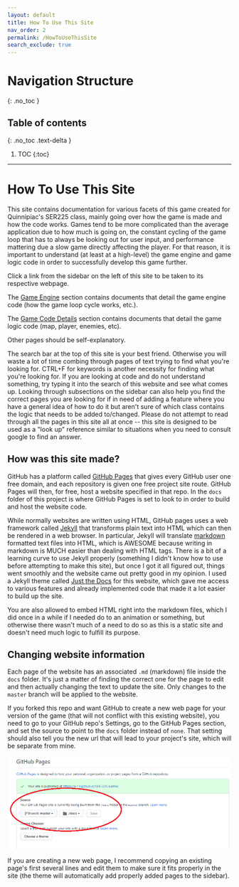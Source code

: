 ```yaml
---
layout: default
title: How To Use This Site
nav_order: 2
permalink: /HowToUseThisSite
search_exclude: true
---
```


# Navigation Structure
{: .no_toc }

## Table of contents
{: .no_toc .text-delta }

1. TOC
{:toc}

---

# How To Use This Site

This site contains documentation for various facets of this game created for Quinnipiac's SER225 class, mainly going over
how the game is made and how the code works. Games tend to be more complicated than the average application due to how much is going on,
the constant cycling of the game loop that has to always be looking out for user input, and performance mattering due a slow
game directly affecting the player. For that reason, it is important to understand (at least at a high-level) the game engine and game logic
code in order to successfully develop this game further.

Click a link from the sidebar on the left of this site to be taken to its respective webpage.

The [Game Engine](../GameEngine/game-engine.md) section contains documents that detail the game engine code (how the game loop cycle works, etc.).

The [Game Code Details](../GameCodeDetails/game-code-details.md) section contains documents that detail the game logic code (map, player, enemies, etc).

Other pages should be self-explanatory.

The search bar at the top of this site is your best friend. Otherwise you will waste a lot of time combing through pages of text
trying to find what you're looking for. CTRL+F for keywords is another necessity for finding what you're looking for. If you are looking
at code and do not understand something, try typing it into the search of this website and see what comes up. Looking through subsections on the sidebar
can also help you find the correct pages you are looking for if in need of adding a feature where you have a general idea of how to do it but
aren't sure of which class contains the logic that needs to be added to/changed. Please do not attempt to read through all the pages
in this site all at once -- this site is designed to be used as a "look up" reference similar to situations when you need to consult google to find an answer.

## How was this site made?

GitHub has a platform called [GitHub Pages](https://pages.github.com/) that gives every GitHub user one free domain,
and each repository is given one free project site route. GitHub Pages will then, for free, host a website specified in that repo.
In the `docs` folder of this project is where GitHub Pages is set to look to in order to build and host the website code.

While normally websites are written using HTML, GitHub pages uses a web framework called [Jekyll](https://jekyllrb.com/) that
transforms plain text into HTML which can then be rendered in a web browser. 
In particular, Jekyll will translate [markdown](https://www.markdownguide.org/basic-syntax/) formatted text files into HTML,
which is AWESOME because writing in markdown is MUCH easier than dealing with HTML tags. There is a bit of a learning curve to use Jekyll
properly (something I didn't know how to use before attempting to make this site), 
but once I got it all figured out, things went smoothly and the website came out pretty good in my opinion. I used a Jekyll theme called [Just the Docs](https://pmarsceill.github.io/just-the-docs/) for this website, which gave me access to various features
and already implemented code that made it a lot easier to build up the site.

You are also allowed to embed HTML right into the markdown files, which I did once in a while if I needed do to an animation or something,
but otherwise there wasn't much of a need to do so as this is a static site and doesn't need much logic to fulfill its purpose.

## Changing website information

Each page of the website has an associated `.md` (markdown) file inside the `docs` folder. It's just a matter of finding the correct one
for the page to edit and then actually changing the text to update the site. Only changes to the `master` branch will be applied to the website.

If you forked this repo and want GitHub to create a new web page for your version of the game (that will not conflict with this
existing website), you need to go to your GitHub repo's Settings, go to the
GitHub Pages section, and set the source to point to the `docs` folder instead of `none`. That setting should also tell you the new
url that will lead to your project's site, which will be separate from mine.

![github-pages-source.png](../assets/images/github-pages-source.png)

If you are creating a new web page, I recommend copying an existing page's first several lines and edit them to make sure
it fits properly in the site (the theme will automatically add properly added pages to the sidebar).